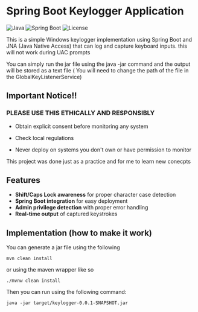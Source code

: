 # Spring Boot Keylogger Application

![Java](https://img.shields.io/badge/Java-17%2B-blue)
![Spring Boot](https://img.shields.io/badge/Spring_Boot-3.4.5-brightgreen)
![License](https://img.shields.io/badge/License-MIT-orange)

This is a simple Windows keylogger implementation using Spring Boot and JNA (Java Native Access) that can log and capture keyboard inputs. this will not work during UAC prompts

You can simply run the jar file using the java -jar command and the output will be stored as a text file ( You will need to change the path of the file in the GlobalKeyListenerService)

## Important Notice!!

### PLEASE USE THIS ETHICALLY AND RESPONSIBLY

- Obtain explicit consent before monitoring any system

- Check local regulations

- Never deploy on systems you don't own or have permission to monitor

This project was done just as a practice and for me to learn new conecpts

## Features

- **Shift/Caps Lock awareness** for proper character case detection
- **Spring Boot integration** for easy deployment
- **Admin privilege detection** with proper error handling
- **Real-time output** of captured keystrokes

## Implementation (how to make it work)

You can generate a jar file using the following

```
mvn clean install
```

or using the maven wrapper like so
```
./mvnw clean install
```


Then you can run using the following command:
```
java -jar target/keylogger-0.0.1-SNAPSHOT.jar
```
